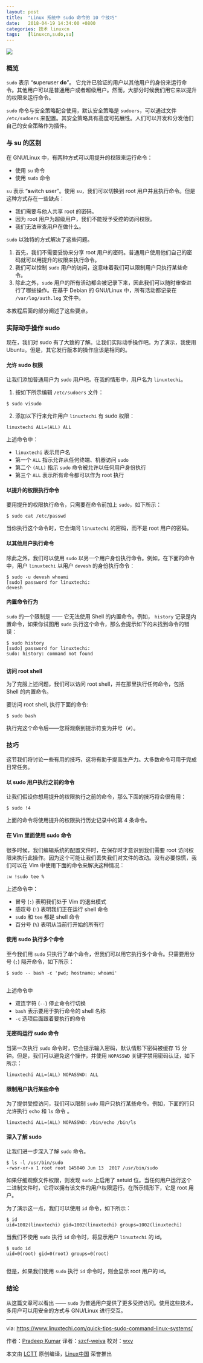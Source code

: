 ```yaml
---
layout: post
title:	"Linux 系统中 sudo 命令的 10 个技巧"
date:	2018-04-19 14:34:00 +0800 
categories:	技术 linuxcn 
tags:	[linuxcn,sudo,su]
---
```



![](/Asserts/Images/album/201804/19/014018aaiy499x4ygca02x.jpg)


### 概览


`sudo` 表示 “**s**uper**u**ser **do**”。 它允许已验证的用户以其他用户的身份来运行命令。其他用户可以是普通用户或者超级用户。然而，大部分时候我们用它来以提升的权限来运行命令。


`sudo` 命令与安全策略配合使用，默认安全策略是 `sudoers`，可以通过文件 `/etc/sudoers` 来配置。其安全策略具有高度可拓展性。人们可以开发和分发他们自己的安全策略作为插件。


### 与 su 的区别


在 GNU/Linux 中，有两种方式可以用提升的权限来运行命令：


* 使用 `su` 命令
* 使用 `sudo` 命令


`su` 表示 “**s**witch **u**ser”。使用 `su`，我们可以切换到 root 用户并且执行命令。但是这种方式存在一些缺点：


* 我们需要与他人共享 root 的密码。
* 因为 root 用户为超级用户，我们不能授予受控的访问权限。
* 我们无法审查用户在做什么。


`sudo` 以独特的方式解决了这些问题。


1. 首先，我们不需要妥协来分享 root 用户的密码。普通用户使用他们自己的密码就可以用提升的权限来执行命令。
2. 我们可以控制 `sudo` 用户的访问，这意味着我们可以限制用户只执行某些命令。
3. 除此之外，`sudo` 用户的所有活动都会被记录下来，因此我们可以随时审查进行了哪些操作。在基于 Debian 的 GNU/Linux 中，所有活动都记录在 `/var/log/auth.log` 文件中。


本教程后面的部分阐述了这些要点。


### 实际动手操作 sudo


现在，我们对 sudo 有了大致的了解。让我们实际动手操作吧。为了演示，我使用 Ubuntu。但是，其它发行版本的操作应该是相同的。


#### 允许 sudo 权限


让我们添加普通用户为 `sudo` 用户吧。在我的情形中，用户名为 `linuxtechi`。


1) 按如下所示编辑 `/etc/sudoers` 文件：



```
$ sudo visudo

```

2) 添加以下行来允许用户 `linuxtechi` 有 sudo 权限：



```
linuxtechi ALL=(ALL) ALL

```

上述命令中：


* `linuxtechi` 表示用户名
* 第一个 `ALL` 指示允许从任何终端、机器访问 `sudo`
* 第二个 `(ALL)` 指示 `sudo` 命令被允许以任何用户身份执行
* 第三个 `ALL` 表示所有命令都可以作为 root 执行


#### 以提升的权限执行命令


要用提升的权限执行命令，只需要在命令前加上 `sudo`，如下所示：



```
$ sudo cat /etc/passwd

```

当你执行这个命令时，它会询问 `linuxtechi` 的密码，而不是 root 用户的密码。


#### 以其他用户执行命令


除此之外，我们可以使用 `sudo` 以另一个用户身份执行命令。例如，在下面的命令中，用户 `linuxtechi` 以用户 `devesh` 的身份执行命令：



```
$ sudo -u devesh whoami
[sudo] password for linuxtechi:
devesh

```

#### 内置命令行为


`sudo` 的一个限制是 —— 它无法使用 Shell 的内置命令。例如， `history` 记录是内置命令，如果你试图用 `sudo` 执行这个命令，那么会提示如下的未找到命令的错误：



```
$ sudo history
[sudo] password for linuxtechi:
sudo: history: command not found


```

**访问 root shell**


为了克服上述问题，我们可以访问 root shell，并在那里执行任何命令，包括 Shell 的内置命令。


要访问 root shell, 执行下面的命令:



```
$ sudo bash

```

执行完这个命令后——您将观察到提示符变为井号（`#`）。


### 技巧


这节我们将讨论一些有用的技巧，这将有助于提高生产力。大多数命令可用于完成日常任务。


#### 以 sudo 用户执行之前的命令


让我们假设你想用提升的权限执行之前的命令，那么下面的技巧将会很有用：



```
$ sudo !4

```

上面的命令将使用提升的权限执行历史记录中的第 4 条命令。


#### 在 Vim 里面使用 sudo 命令


很多时候，我们编辑系统的配置文件时，在保存时才意识到我们需要 root 访问权限来执行此操作。因为这个可能让我们丢失我们对文件的改动。没有必要惊慌，我们可以在 Vim 中使用下面的命令来解决这种情况：



```
:w !sudo tee %

```

上述命令中：


* 冒号 (`:`) 表明我们处于 Vim 的退出模式
* 感叹号 (`!`) 表明我们正在运行 shell 命令
* `sudo` 和 `tee` 都是 shell 命令
* 百分号 (`%`) 表明从当前行开始的所有行


#### 使用 sudo 执行多个命令


至今我们用 `sudo` 只执行了单个命令，但我们可以用它执行多个命令。只需要用分号 (`;`) 隔开命令，如下所示：



```
$ sudo -- bash -c 'pwd; hostname; whoami'


```

上述命令中


* 双连字符 (`--`) 停止命令行切换
* `bash` 表示要用于执行命令的 shell 名称
* `-c` 选项后面跟着要执行的命令


#### 无密码运行 sudo 命令


当第一次执行 `sudo` 命令时，它会提示输入密码，默认情形下密码被缓存 15 分钟。但是，我们可以避免这个操作，并使用 `NOPASSWD` 关键字禁用密码认证，如下所示：



```
linuxtechi ALL=(ALL) NOPASSWD: ALL

```

#### 限制用户执行某些命令


为了提供受控访问，我们可以限制 `sudo` 用户只执行某些命令。例如，下面的行只允许执行 `echo` 和 `ls` 命令 。



```
linuxtechi ALL=(ALL) NOPASSWD: /bin/echo /bin/ls

```

#### 深入了解 sudo


让我们进一步深入了解 `sudo` 命令。



```
$ ls -l /usr/bin/sudo
-rwsr-xr-x 1 root root 145040 Jun 13  2017 /usr/bin/sudo

```

如果仔细观察文件权限，则发现 `sudo` 上启用了 setuid 位。当任何用户运行这个二进制文件时，它将以拥有该文件的用户权限运行。在所示情形下，它是 root 用户。


为了演示这一点，我们可以使用 `id` 命令，如下所示：



```
$ id
uid=1002(linuxtechi) gid=1002(linuxtechi) groups=1002(linuxtechi)

```

当我们不使用 `sudo` 执行 `id` 命令时，将显示用户 `linuxtechi` 的 id。



```
$ sudo id
uid=0(root) gid=0(root) groups=0(root)


```

但是，如果我们使用 `sudo` 执行 `id` 命令时，则会显示 root 用户的 id。


### 结论


从这篇文章可以看出 —— `sudo` 为普通用户提供了更多受控访问。使用这些技术，多用户可以用安全的方式与 GNU/Linux 进行交互。




---


via: <https://www.linuxtechi.com/quick-tips-sudo-command-linux-systems/>


作者：[Pradeep Kumar](https://www.linuxtechi.com/author/pradeep/) 译者：[szcf-weiya](https://github.com/szcf-weiya) 校对：[wxy](https://github.com/wxy)


本文由 [LCTT](https://github.com/LCTT/TranslateProject) 原创编译，[Linux中国](https://linux.cn/) 荣誉推出
